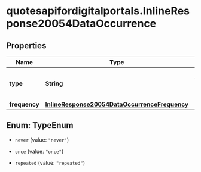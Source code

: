# quotesapifordigitalportals.InlineResponse20054DataOccurrence

## Properties

Name | Type | Description | Notes
------------ | ------------- | ------------- | -------------
**type** | **String** | Occurrence type of the coupon payments. | [optional] 
**frequency** | [**InlineResponse20054DataOccurrenceFrequency**](InlineResponse20054DataOccurrenceFrequency.md) |  | [optional] 



## Enum: TypeEnum


* `never` (value: `"never"`)

* `once` (value: `"once"`)

* `repeated` (value: `"repeated"`)





